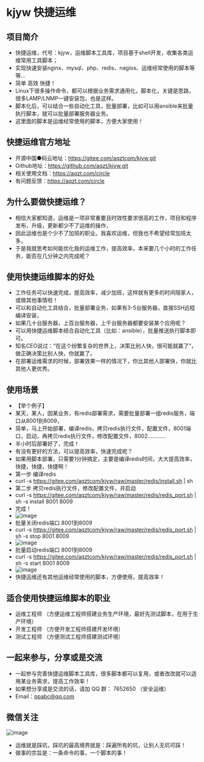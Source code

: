 # kjyw 快捷运维


## 项目简介
- 快捷运维，代号：kjyw，运维脚本工具库，项目基于shell开发，收集各类运维常用工具脚本；
- 实现快速安装nginx、mysql、php、redis、nagios、运维经常使用的脚本等等... 
- 简单 高效 快捷！
- Linux下很多操作命令，都可以根据业务需求通用化，脚本化，关键是思路，很多LAMP/LNMP一键安装包，也是这样。
- 脚本化后，可以结合一些自动化工具，批量部署，比如可以用ansible来批量执行脚本，就可以批量部署服务器业务。
- 这里面的脚本是运维经常使用的脚本，方便大家使用！

## 快捷运维官方地址
- 开源中国●码云地址：https://gitee.com/aqztcom/kjyw.git
- Github地址：https://github.com/aqzt/kjyw.git
- 相关使用文档：https://aqzt.com/circle
- 有问题反馈：https://aqzt.com/circle

## 为什么要做快捷运维？
- 相信大家都知道，运维是一项非常重要且时效性要求很高的工作，项目和程序发布，升级，更新都少不了运维的操作，
- 因此运维也是个少不了加班的职业。我喜欢运维，但我也不希望经常加班太多，
- 于是我就思考如何能优化我的运维工作，提高效率，本来要几个小时的工作任务，能否在几分钟之内完成呢？

## 使用快捷运维脚本的好处
- 工作任务可以快速完成，提高效率，减少加班，这样就有更多的时间陪家人，或做其他事情啦！
- 可以和自动化工具结合，批量部署业务，如果有3-5台服务器，直接SSH远程编译安装，
- 如果几十台服务器，上百台服务器，上千台服务器都要安装某个应用呢？
- 可以用快捷运维脚本结合自动化工具（比如：ansible），批量推送执行脚本即可。
- 知名CEO说过：“在这个纷繁复杂的世界上，决策比别人快，很可能就赢了”，做正确决策比别人快，你就赢了。
- 在部署运维需求的时候，部署效果一样的情况下，你比其他人部署快，你就比其他人更优秀。

## 使用场景
- 【举个例子】
- 某天，某人，因某业务，有redis部署需求，需要批量部署一组redis服务，端口从8001到8009，
- 简单，马上开始部署，编译redis，拷贝redis执行文件，配置文件，8001端口，启动，再拷贝redis执行文件，修改配置文件，8002…………
- 半小时后部署好了，完成！
- 有没有更好的方法，可以提高效率，快速完成呢？
- 如果用脚本部署，只需要1分钟搞定，主要是编译redis时间，大大提高效率，快捷，快捷，快捷啊！
- 第一步 编译redis
- curl -s https://gitee.com/aqztcom/kjyw/raw/master/redis/install.sh | sh
- 第二步 拷贝redis执行文件，修改配置文件，并启动
- curl -s https://gitee.com/aqztcom/kjyw/raw/master/redis/redis_port.sh | sh -s  install 8001 8009
- 完成！
- ![image](https://gitee.com/aqztcom/kjyw/raw/master/images/redis1.gif)
- 批量关闭redis端口 8001到8009
- curl -s https://gitee.com/aqztcom/kjyw/raw/master/redis/redis_port.sh  | sh -s  stop 8001 8009
- ![image](https://gitee.com/aqztcom/kjyw/raw/master/images/redis2.gif)
- 批量启动redis端口 8001到8009
- curl -s https://gitee.com/aqztcom/kjyw/raw/master/redis/redis_port.sh  | sh -s  start 8001 8009 
- ![image](https://gitee.com/aqztcom/kjyw/raw/master/images/redis3.gif)
- 快捷运维还有其他运维经常使用的脚本，方便使用，提高效率！


## 适合使用快捷运维脚本的职业
- 运维工程师  （方便运维工程师搭建业务生产环境，最好先测试脚本，在用于生产环境）
- 开发工程师  （方便开发工程师搭建开发环境）
- 测试工程师  （方便测试工程师搭建测试环境）


## 一起来参与，分享或是交流
- 一起参与完善快捷运维脚本工具库，很多脚本都可以复用，或者改改就可以适用某业务需求，提高工作效率！
- 如果想分享或是交流的话，请加 QQ 群： 7652650 （安全运维）
- Email：ppabc@qq.com


## 微信关注

![image](https://gitee.com/aqztcom/kjyw/raw/master/images/aqzt.jpg)

- 运维就是踩坑，踩坑的最高境界就是：踩遍所有的坑，让别人无坑可踩！
- 做事的宗旨是：一条命令的事，一个脚本的事！

